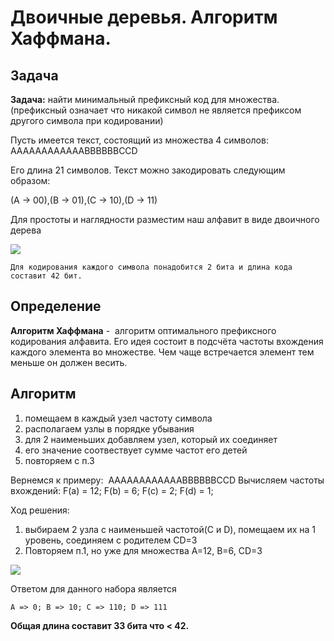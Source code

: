 # Двоичные деревья. Алгоритм Хаффмана.

## Задача

**Задача:** найти минимальный префиксный код для множества.(префиксный означает что никакой символ не является префиксом другого символа при кодировании)

Пусть имеется текст, состоящий из множества 4 символов: AAAAAAAAAAAABBBBBBCCD

Его длина 21 символов. Текст можно закодировать следующим образом:

(A -> 00),(B -> 01),(C -> 10),(D -> 11)

Для простоты и наглядности разместим наш алфавит в виде двоичного дерева

![](https://lh7-us.googleusercontent.com/docsz/AD_4nXcarul1LPHAemZNB_Y3x-fbnZy6ufOK_-y55z6zTW9ow04r3xEjGFT3bIyjmTfHZJ1vXwqJ4URKN1wx_lGkmf6lcSo70vMUsGkSJ0qlDG2khTsz6Glaz7Ki0EbH9rsyyJmcn4KGfuSwvyaGpRQkQrqpKq5Y?key=9gziK4gT-jwK64_BpOeehQ)

`Для кодирования каждого символа понадобится 2 бита и длина кода составит 42 бит.`

## Определение

**Алгоритм Хаффмана** -  алгоритм оптимального префиксного кодирования алфавита. Его идея состоит в подсчёта частоты вхождения каждого элемента во множестве. Чем чаще встречается элемент тем меньше он должен весить.

## Алгоритм

1. помещаем в каждый узел частоту символа
2. располагаем узлы в порядке убывания
3. для 2 наименьших добавляем узел, который их соединяет
4. его значение cоотвествует сумме частот его детей
5. повторяем с п.3

Вернемся к примеру:  AAAAAAAAAAAABBBBBBCCD
Вычисляем частоты вхождений:
F(a) = 12; F(b) = 6; F(c) = 2; F(d) = 1;

Ход решения:
1. выбираем 2 узла с наименьшей частотой(С и D), помещаем их на 1 уровень, соединяем с родителем CD=3
2. Повторяем п.1, но уже для множества A=12, B=6, CD=3
 
![](../pictures/8.png)

Ответом для данного набора является 

`A => 0; B => 10; C => 110; D => 111`

**Общая длина составит 33 бита что < 42.**


